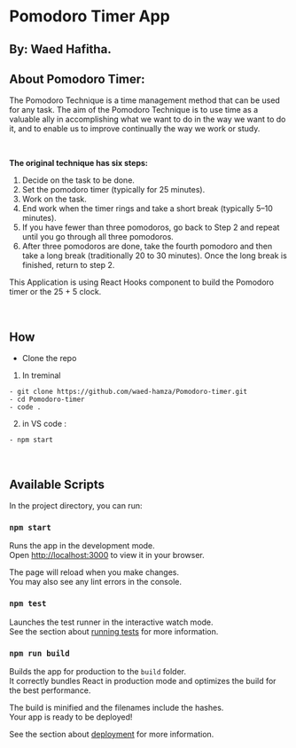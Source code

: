# Pomodoro Timer App

## By: Waed Hafitha.


## About Pomodoro Timer:
The Pomodoro Technique is a time management method that can be used for any task. The aim of the Pomodoro Technique is to use time as a valuable ally in accomplishing what we want to do in the way we want to do it, and to enable us to improve continually the way we work or study.

<br>

<b>The original technique has six steps:</b>

1. Decide on the task to be done.
2. Set the pomodoro timer (typically for 25 minutes).
3. Work on the task.
4. End work when the timer rings and take a short break (typically 5–10 minutes).
5. If you have fewer than three pomodoros, go back to Step 2 and repeat until you go through all three pomodoros.
6. After three pomodoros are done, take the fourth pomodoro and then take a long break (traditionally 20 to 30 minutes). Once the long break is finished, return to step 2.

This Application is using React Hooks component to build the Pomodoro timer or the 25 + 5 clock.

<br>

 ## How 

  - Clone the repo 
 1. In treminal 
 
 
 ```
 - git clone https://github.com/waed-hamza/Pomodoro-timer.git
 - cd Pomodoro-timer
 - code .
 ```
 
2. in VS code :

 ```
 - npm start
 ```
<br>

## Available Scripts

In the project directory, you can run:

### `npm start`

Runs the app in the development mode.\
Open [http://localhost:3000](http://localhost:3000) to view it in your browser.

The page will reload when you make changes.\
You may also see any lint errors in the console.

### `npm test`

Launches the test runner in the interactive watch mode.\
See the section about [running tests](https://facebook.github.io/create-react-app/docs/running-tests) for more information.

### `npm run build`

Builds the app for production to the `build` folder.\
It correctly bundles React in production mode and optimizes the build for the best performance.

The build is minified and the filenames include the hashes.\
Your app is ready to be deployed!

See the section about [deployment](https://facebook.github.io/create-react-app/docs/deployment) for more information.

